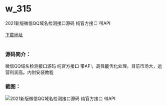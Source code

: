 # w_315
2021新版微信QQ域名检测接口源码 纯官方接口 带API
<br/></br>
[下载地址](https://www.uuid2.com/315.html "下载地址")
<br/></br>
<h3>源码简介：</h3>
<p>微信QQ域名检测接口源码 纯官方接口 带API，高性能优化处理，目前市场大，运营利润高。内附安装教程<p>
<h3>截图：</h3>
<img src="https://www.uuid2.com/wp-content/uploads/img/202105/103e47f141.jpg" alt="2021新版微信QQ域名检测接口源码 纯官方接口 带API">
